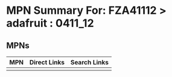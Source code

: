 



# MPN Summary For: FZA41112 > adafruit : 0411_12

## MPNs
  

|MPN|Direct Links|Search Links|
| :--- | :--- | :--- |
||||

